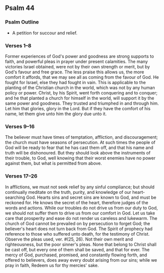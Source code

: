 ## Psalm 44

### Psalm Outline

- A petition for succour and relief.

### Verses 1–8

Former experiences of God's power and goodness are strong supports to faith, and powerful pleas in prayer under present calamities. The many victories Israel obtained, were not by their own strength or merit, but by God's favour and free grace. The less praise this allows us, the more comfort it affords, that we may see all as coming from the favour of God. He fought for Israel, else they had fought in vain. This is applicable to the planting of the Christian church in the world, which was not by any human policy or power. Christ, by his Spirit, went forth conquering and to conquer; and he that planted a church for himself in the world, will support it by the same power and goodness. They trusted and triumphed in and through him. Let him that glories, glory in the Lord. But if they have the comfort of his name, let them give unto him the glory due unto it.

### Verses 9–16

The believer must have times of temptation, affliction, and discouragement; the church must have seasons of persecution. At such times the people of God will be ready to fear that he has cast them off, and that his name and truth will be dishonoured. But they should look above the instruments of their trouble, to God, well knowing that their worst enemies have no power against them, but what is permitted from above.

### Verses 17–26

In afflictions, we must not seek relief by any sinful compliance; but should continually meditate on the truth, purity, and knowledge of our heart-searching God. Hearts sins and secret sins are known to God, and must be reckoned for. He knows the secret of the heart, therefore judges of the words and actions. While our troubles do not drive us from our duty to God, we should not suffer them to drive us from our comfort in God. Let us take care that prosperity and ease do not render us careless and lukewarm. The church of God cannot be prevailed on by persecution to forget God; the believer's heart does not turn back from God. The Spirit of prophecy had reference to those who suffered unto death, for the testimony of Christ. Observe the pleas used, ver. #(25, 26). Not their own merit and righteousness, but the poor sinner's pleas. None that belong to Christ shall be cast off, but every one of them shall be saved, and that for ever. The mercy of God, purchased, promised, and constantly flowing forth, and offered to believers, does away every doubt arising from our sins; while we pray in faith, Redeem us for thy mercies' sake.

